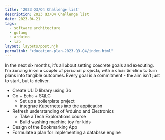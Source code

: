 ```yaml
---
title: '2023 Q3/Q4 Challenge list'
description: 2023 Q3/Q4 Challenge list 
date: 2023-06-21
tags:
  - software architecture
  - golang
  - arduino
  - lab
layout: layouts/post.njk
permalink: "education-plan-2023-Q3-Q4/index.html"
---
```


In the next six months, it’s all about setting concrete goals and executing. I’m zeroing in on a couple of personal projects, with a clear timeline to turn plans into tangible outcomes. Every goal is a commitment - the aim isn’t just to start, but to deliver.

- Create UUID library using Go
- Go + Echo + SQLC 
	- Set up a boilerplate project
	- Integrate Kubernetes into the application
- Refresh understanding of Arduino and Electronics
	- Take a Tech Explorations course
	- Build washing machine toy for kids
- Design of the Bookmarking App
- Formulate a plan for implementing a database engine

